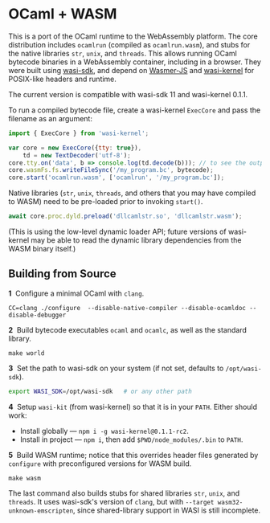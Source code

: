 # OCaml + WASM

This is a port of the OCaml runtime to the WebAssembly platform.
The core distribution includes `ocamlrun` (compiled as `ocamlrun.wasm`), and stubs for the native libraries `str`, `unix`, and `threads`.
This allows running OCaml bytecode binaries in a WebAssembly container, including in a browser.
They were built using [wasi-sdk](https://github.com/WebAssembly/wasi-sdk), and depend on [Wasmer-JS](https://github.com/wasmerio/wasmer-js) and [wasi-kernel](https://github.com/corwin-of-amber/wasi-kernel) for POSIX-like headers and runtime.

The current version is compatible with wasi-sdk 11 and wasi-kernel 0.1.1.

To run a compiled bytecode file, create a wasi-kernel `ExecCore` and pass the filename as an argument:
```js
import { ExecCore } from 'wasi-kernel';

var core = new ExecCore({tty: true}),
    td = new TextDecoder('utf-8');
core.tty.on('data', b => console.log(td.decode(b))); // to see the output
core.wasmFs.fs.writeFileSync('/my_program.bc', bytecode);
core.start('ocamlrun.wasm', ['ocamlrun', '/my_program.bc']);
```

Native libraries (`str`, `unix`, `threads`, and others that you may have compiled to WASM) need to be pre-loaded prior to invoking `start()`.
```js
await core.proc.dyld.preload('dllcamlstr.so', 'dllcamlstr.wasm');
```

(This is using the low-level dynamic loader API; future versions of wasi-kernel may be able to read the dynamic library dependencies from the WASM binary itself.)


## Building from Source

**1**  Configure a minimal OCaml with `clang`.
```
CC=clang ./configure  --disable-native-compiler --disable-ocamldoc --disable-debugger
```

**2**  Build bytecode executables `ocaml` and `ocamlc`, as well as the standard library.
```
make world
```

**3**  Set the path to wasi-sdk on your system (if not set, defaults to `/opt/wasi-sdk`).
```sh
export WASI_SDK=/opt/wasi-sdk   # or any other path
```

**4**  Setup `wasi-kit` (from wasi-kernel) so that it is in your `PATH`.
      Either should work:
 * Install globally — `npm i -g wasi-kernel@0.1.1-rc2`.
 * Install in project — `npm i`, then add `$PWD/node_modules/.bin` to `PATH`.

**5**  Build WASM runtime; notice that this overrides header files generated by `configure`
      with preconfigured versions for WASM build.
```
make wasm
```

The last command also builds stubs for shared libraries `str`, `unix`, and `threads`.
It uses wasi-sdk's version of `clang`, but with `--target wasm32-unknown-emscripten`,
since shared-library support in WASI is still incomplete.

